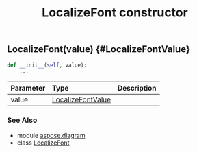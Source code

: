 ﻿---
title: LocalizeFont constructor
second_title: Aspose.Diagram for Python via .NET API References
description: 
type: docs
weight: 10
url: /python-net/aspose.diagram/localizefont/__init__/
is_root: false
---

## LocalizeFont(value) {#LocalizeFontValue}



```python
def __init__(self, value):
    ...
```


| Parameter | Type | Description |
| :- | :- | :- |
| value | [LocalizeFontValue](/diagram/python-net/aspose.diagram/localizefontvalue) |  |



### See Also
* module [aspose.diagram](../../)
* class [LocalizeFont](/diagram/python-net/aspose.diagram/localizefont)

